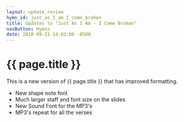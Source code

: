 ```yaml
---
layout: update_review
hymn_id: just_as_I_am_I_come_broken
title: Updates to "Just As I Am - I Come Broken"
navButton: Hymns
date: 2018-09-21 14:03:00 -0500
---
```

# {{ page.title }}
This is a new version of {{ page.title }} that has improved formatting.

- New shape note font
- Much larger staff and font size on the slides
- New Sound Font for the MP3's
- MP3's repeat for all the verses
